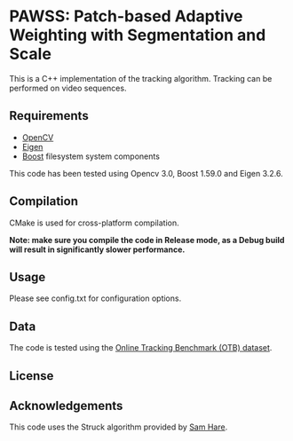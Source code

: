 # PAWSS: Patch-based Adaptive Weighting with Segmentation and Scale
This is a C++ implementation of the tracking algorithm.
Tracking can be performed on video sequences.

## Requirements
* [OpenCV](http://opencv.org/)
* [Eigen](http://eigen.tuxfamily.org/)
* [Boost](http://www.boost.org/) filesystem system components

This code has been tested using Opencv 3.0, Boost 1.59.0 and Eigen 3.2.6.

## Compilation
CMake is used for cross-platform compilation. <br />

**Note: make sure you compile the code in Release mode, as a Debug build will result in significantly slower performance.**

## Usage
Please see config.txt for configuration options.

## Data
The code is tested using the [Online Tracking Benchmark (OTB) dataset](https://sites.google.com/site/trackerbenchmark/benchmarks/v10). 

## License

## Acknowledgements
This code uses the Struck algorithm provided by [Sam Hare](https://github.com/samhare/struck).
